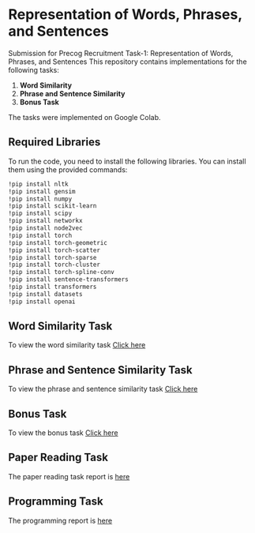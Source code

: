 # Representation of Words, Phrases, and Sentences
Submission for Precog Recruitment Task-1:  Representation of Words, Phrases, and Sentences
This repository contains implementations for the following tasks:

1. **Word Similarity**
2. **Phrase and Sentence Similarity**
3. **Bonus Task**

The tasks were implemented on Google Colab.

## Required Libraries

To run the code, you need to install the following libraries. You can install them using the provided commands:

```bash
!pip install nltk
!pip install gensim
!pip install numpy
!pip install scikit-learn
!pip install scipy
!pip install networkx
!pip install node2vec
!pip install torch
!pip install torch-geometric
!pip install torch-scatter
!pip install torch-sparse
!pip install torch-cluster
!pip install torch-spline-conv
!pip install sentence-transformers
!pip install transformers
!pip install datasets
!pip install openai
```
## Word Similarity Task
To view the word similarity task [Click here](./WordSimilarity)
## Phrase and Sentence Similarity Task
To view the phrase and sentence similarity task [Click here](./Phrase&SentenceSimilarity)
## Bonus Task
To view the bonus task [Click here](./BonusTask)
## Paper Reading Task
The paper reading task report is [here](./PaperReadingReport)
## Programming Task
The programming report is [here](./ProgrammingReport)
